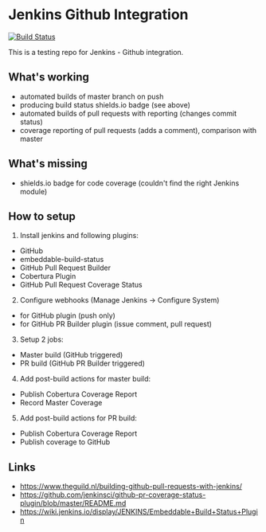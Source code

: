 Jenkins Github Integration
==========================

[![Build Status](https://jenkins.rack.valec.net/buildStatus/icon?job=jenkins-test_master_build)](https://jenkins.rack.valec.net/job/jenkins-test_master_build)

This is a testing repo for Jenkins - Github integration.


What's working
--------------

  - automated builds of master branch on push
  - producing build status shields.io badge (see above)
  - automated builds of pull requests with reporting (changes commit status)
  - coverage reporting of pull requests (adds a comment), comparison with master


What's missing
--------------

  - shields.io badge for code coverage (couldn't find the right Jenkins module)

How to setup
------------

1. Install jenkins and following plugins:
  - GitHub
  - embeddable-build-status
  - GitHub Pull Request Builder
  - Cobertura Plugin
  - GitHub Pull Request Coverage Status
2. Configure webhooks (Manage Jenkins -> Configure System)
  - for GitHub plugin (push only)
  - for GitHub PR Builder plugin (issue comment, pull request)
3. Setup 2 jobs:
  - Master build (GitHub triggered)
  - PR build (GitHub PR Builder triggered)
4. Add post-build actions for master build:
  - Publish Cobertura Coverage Report
  - Record Master Coverage
5. Add post-build actions for PR build:
  - Publish Cobertura Coverage Report
  - Publish coverage to GitHub

Links
-----

  - https://www.theguild.nl/building-github-pull-requests-with-jenkins/
  - https://github.com/jenkinsci/github-pr-coverage-status-plugin/blob/master/README.md
  - https://wiki.jenkins.io/display/JENKINS/Embeddable+Build+Status+Plugin
